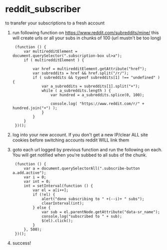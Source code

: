 # reddit_subscriber

to transfer your subscriptions to a fresh account

1. run following function on https://www.reddit.com/subreddits/mine/
this will create urls or all your subs in chunks of 100 (url mustn't be too long)

        (function () {
            var multiredditElement = document.querySelector(".subscription-box ul>a");
            if ( multiredditElement ) {

                var href = multiredditElement.getAttribute("href");
                var subreddits = href && href.split("/r/");
                if ( subreddits && typeof subreddits[1] !== "undefined" ) {
                    var a_subreddits = subreddits[1].split("+");
                    while ( a_subreddits.length ) {
                        var hundred = a_subreddits.splice(0, 100);

                        console.log( "https://www.reddit.com/r/" + hundred.join("+") );
                    }
                }
            }
        })();


2. log into your new account. If you don't get a new IP/clear ALL site cookies before switching accounts reddit WILL link them


3. goto each url logged by previous function and run the following on each. You will get notified when you're subbed to all subs of the chunk.

        (function () {
            var a = document.querySelectorAll(".subscribe-button a.add.active");
            var i = 0;
            var int = 0;
            int = setInterval(function () {
                var el = a[i++];
                if (!el) {
                    alert("done subscribing to " +(--i)+ " subs");
                    clearInterval(int);
                } else {
                    var sub = el.parentNode.getAttribute("data-sr_name");
                    console.log("subscribed to " + sub);
                    $(el).click();
                }
            }, 500);
        })();


4.  success!
